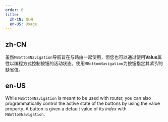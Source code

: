 ```yaml
---
order: 0
title:
  zh-CN: 使用
  en-US: Usage
---
```


## zh-CN

虽然`MBottomNavigation`导航旨在与路由一起使用，但您也可以通过使用**Value**属性以编程方式控制按钮的活动状态。使用`MBottomNavigation`为按钮指定其*索引*的缺省值。

## en-US

While `MBottomNavigation` is meant to be used with router, you can also programmatically control the active state of the buttons by using the value property. A button is given a default value of its *index* with `MBottomNavigation`.
